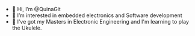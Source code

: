 - 👋 Hi, I’m @QuinaGit
- 👀 I’m interested in embedded electronics and Software development
- 🌱 I’ve got my Masters in Electronic Engineering and I'm learning to play the Ukulele.

<!---
QuinaGit/QuinaGit is a ✨ special ✨ repository because its `README.md` (this file) appears on your GitHub profile.
You can click the Preview link to take a look at your changes.
--->
